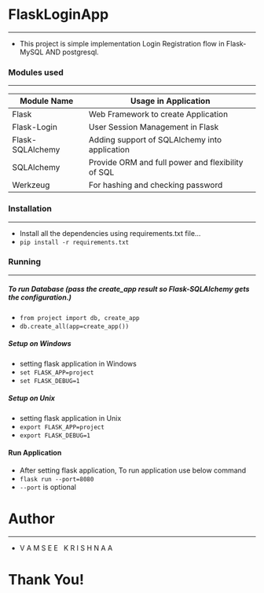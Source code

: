 # FlaskLoginApp
---
- This project is simple implementation Login Registration flow in Flask-MySQL AND postgresql.

### Modules used
---
| Module Name    | Usage in Application |
|----------------|----------------------|
|Flask           |Web Framework to create Application|
|Flask-Login     | User Session Management in Flask|
|Flask-SQLAlchemy|Adding support of SQLAlchemy into application|
|SQLAlchemy      |Provide ORM and  full power and flexibility of SQL |
|Werkzeug        | For hashing and checking password|

### Installation
---
- Install all the dependencies using requirements.txt file...
- ```pip install -r requirements.txt```

### Running
---
##### To run Database (pass the create_app result so Flask-SQLAlchemy gets the configuration.)
- ```from project import db, create_app```
- ```db.create_all(app=create_app())```

##### Setup on Windows
- setting flask application in Windows
- ```set FLASK_APP=project```
- ```set FLASK_DEBUG=1```

##### Setup on Unix
- setting flask application in Unix
- ```export FLASK_APP=project```
- ```export FLASK_DEBUG=1```

#### Run Application
- After setting flask application, To run application use below command
- ```flask run --port=8080```
- ```--port``` is optional

# Author
---
- V A M S E E &nbsp; K R I S H N A A

# Thank You!
